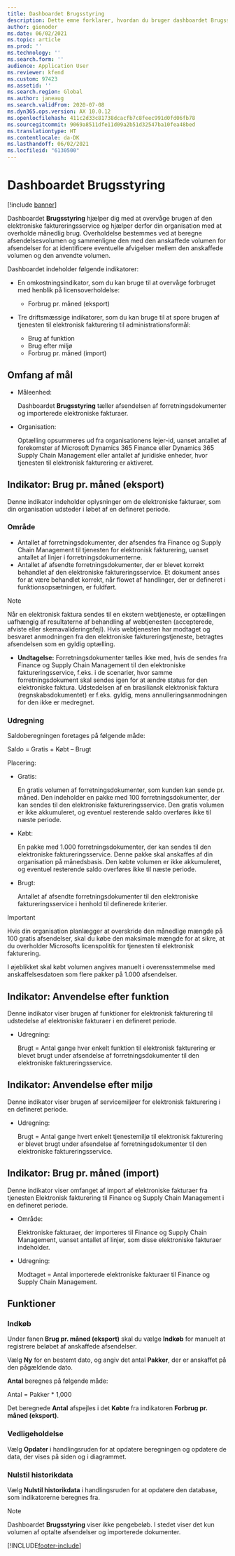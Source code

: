 ```yaml
---
title: Dashboardet Brugsstyring
description: Dette emne forklarer, hvordan du bruger dashboardet Brugsstyring til at overvåge brugen af tjenesten Elektronisk fakturering og altid overholder angivne standarder.
author: gionoder
ms.date: 06/02/2021
ms.topic: article
ms.prod: ''
ms.technology: ''
ms.search.form: ''
audience: Application User
ms.reviewer: kfend
ms.custom: 97423
ms.assetid: ''
ms.search.region: Global
ms.author: janeaug
ms.search.validFrom: 2020-07-08
ms.dyn365.ops.version: AX 10.0.12
ms.openlocfilehash: 411c2d33c81738dcacfb7c8feec991d0fd06fb78
ms.sourcegitcommit: 9069a8511dfe11d09a2b51d32547ba10fea48bed
ms.translationtype: HT
ms.contentlocale: da-DK
ms.lasthandoff: 06/02/2021
ms.locfileid: "6130500"
---
```

# <a name="usage-management-dashboard"></a>Dashboardet Brugsstyring

[!include [banner](../includes/banner.md)]

Dashboardet **Brugsstyring** hjælper dig med at overvåge brugen af den elektroniske faktureringsservice og hjælper derfor din organisation med at overholde månedlig brug. Overholdelse bestemmes ved at beregne afsendelsesvolumen og sammenligne den med den anskaffede volumen for afsendelser for at identificere eventuelle afvigelser mellem den anskaffede volumen og den anvendte volumen.

Dashboardet indeholder følgende indikatorer:

- En omkostningsindikator, som du kan bruge til at overvåge forbruget med henblik på licensoverholdelse:

    - Forbrug pr. måned (eksport)

- Tre driftsmæssige indikatorer, som du kan bruge til at spore brugen af tjenesten til elektronisk fakturering til administrationsformål:

    - Brug af funktion
    - Brug efter miljø
    - Forbrug pr. måned (import)

## <a name="measurement-scope"></a>Omfang af mål

- Måleenhed: 

    Dashboardet **Brugsstyring** tæller afsendelsen af forretningsdokumenter og importerede elektroniske fakturaer.

- Organisation: 

    Optælling opsummeres ud fra organisationens lejer-id, uanset antallet af forekomster af Microsoft Dynamics 365 Finance eller Dynamics 365 Supply Chain Management eller antallet af juridiske enheder, hvor tjenesten til elektronisk fakturering er aktiveret.


## <a name="indicator-usage-per-month-export"></a>Indikator: Brug pr. måned (eksport)

Denne indikator indeholder oplysninger om de elektroniske fakturaer, som din organisation udsteder i løbet af en defineret periode.

### <a name="scope"></a>Område
- Antallet af forretningsdokumenter, der afsendes fra Finance og Supply Chain Management til tjenesten for elektronisk fakturering, uanset antallet af linjer i forretningsdokumenterne.
- Antallet af afsendte forretningsdokumenter, der er blevet korrekt behandlet af den elektroniske faktureringsservice. Et dokument anses for at være behandlet korrekt, når flowet af handlinger, der er defineret i funktionsopsætningen, er fuldført.

> [!NOTE]
> Når en elektronisk faktura sendes til en ekstern webtjeneste, er optællingen uafhængig af resultaterne af behandling af webtjenesten (accepterede, afviste eller skemavalideringsfejl). Hvis webtjenesten har modtaget og besvaret anmodningen fra den elektroniske faktureringstjeneste, betragtes afsendelsen som en gyldig optælling.

- **Undtagelse:** Forretningsdokumenter tælles ikke med, hvis de sendes fra Finance og Supply Chain Management til den elektroniske faktureringsservice, f.eks. i de scenarier, hvor samme forretningsdokument skal sendes igen for at ændre status for den elektroniske faktura. Udstedelsen af en brasiliansk elektronisk faktura (regnskabsdokumentet) er f.eks. gyldig, mens annulleringsanmodningen for den ikke er medregnet.


### <a name="calculation"></a>Udregning

Saldoberegningen foretages på følgende måde:

Saldo = Gratis + Købt – Brugt

Placering:

- Gratis:
  
    En gratis volumen af forretningsdokumenter, som kunden kan sende pr. måned. Den indeholder en pakke med 100 forretningsdokumenter, der kan sendes til den elektroniske faktureringsservice. Den gratis volumen er ikke akkumuleret, og eventuel resterende saldo overføres ikke til næste periode.
  
- Købt:
  
    En pakke med 1.000 forretningsdokumenter, der kan sendes til den elektroniske faktureringsservice. Denne pakke skal anskaffes af din organisation på månedsbasis. Den købte volumen er ikke akkumuleret, og eventuel resterende saldo overføres ikke til næste periode.
  
- Brugt: 

    Antallet af afsendte forretningsdokumenter til den elektroniske faktureringsservice i henhold til definerede kriterier.
   
> [!IMPORTANT]
> Hvis din organisation planlægger at overskride den månedlige mængde på 100 gratis afsendelser, skal du købe den maksimale mængde for at sikre, at du overholder Microsofts licenspolitik for tjenesten til elektronisk fakturering.
>
> I øjeblikket skal købt volumen angives manuelt i overensstemmelse med anskaffelsesdatoen som flere pakker på 1.000 afsendelser.

## <a name="indicator-usage-by-feature"></a>Indikator: Anvendelse efter funktion

Denne indikator viser brugen af funktioner for elektronisk fakturering til udstedelse af elektroniske fakturaer i en defineret periode.

- Udregning:
  
    Brugt = Antal gange hver enkelt funktion til elektronisk fakturering er blevet brugt under afsendelse af forretningsdokumenter til den elektroniske faktureringsservice.

## <a name="indicator-usage-by-environment"></a>Indikator: Anvendelse efter miljø

Denne indikator viser brugen af servicemiljøer for elektronisk fakturering i en defineret periode.

- Udregning:
    
    Brugt = Antal gange hvert enkelt tjenestemiljø til elektronisk fakturering er blevet brugt under afsendelse af forretningsdokumenter til den elektroniske faktureringsservice.

## <a name="indicator-usage-per-month-import"></a>Indikator: Brug pr. måned (import)

Denne indikator viser omfanget af import af elektroniske fakturaer fra tjenesten Elektronisk fakturering til Finance og Supply Chain Management i en defineret periode.

- Område:

    Elektroniske fakturaer, der importeres til Finance og Supply Chain Management, uanset antallet af linjer, som disse elektroniske fakturaer indeholder.

- Udregning:

    Modtaget = Antal importerede elektroniske fakturaer til Finance og Supply Chain Management.

## <a name="functions"></a>Funktioner
### <a name="purchase"></a>Indkøb

Under fanen **Brug pr. måned (eksport)** skal du vælge **Indkøb** for manuelt at registrere beløbet af anskaffede afsendelser.

Vælg **Ny** for en bestemt dato, og angiv det antal **Pakker**, der er anskaffet på den pågældende dato.

**Antal** beregnes på følgende måde:

Antal = Pakker * 1,000

Det beregnede **Antal** afspejles i det **Købte** fra indikatoren **Forbrug pr. måned (eksport)**.

### <a name="update"></a>Vedligeholdelse

Vælg **Opdater** i handlingsruden for at opdatere beregningen og opdatere de data, der vises på siden og i diagrammet.

### <a name="reset-history-data"></a>Nulstil historikdata

Vælg **Nulstil historikdata** i handlingsruden for at opdatere den database, som indikatorerne beregnes fra.




> [!NOTE]
> Dashboardet **Brugsstyring** viser ikke pengebeløb. I stedet viser det kun volumen af optalte afsendelser og importerede dokumenter.

[!INCLUDE[footer-include](../../includes/footer-banner.md)]
